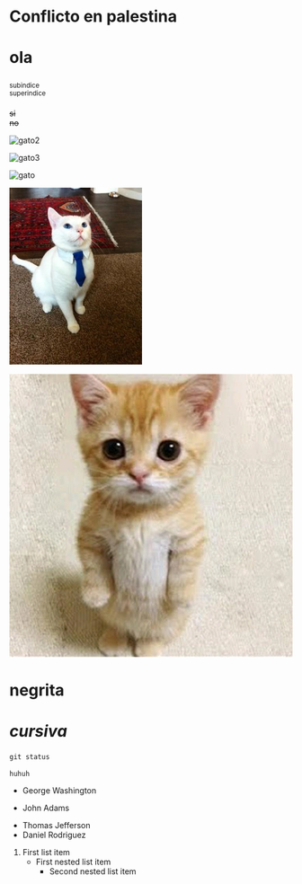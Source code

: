 # Conflicto en palestina

# ola
<sub>subindice</sub>  
<sup>superindice</sup>

~~si~~  
~~no~~


![gato2](https://i.pinimg.com/564x/b0/a4/c2/b0a4c26777707c9e3121e735faa3b71c.jpg)



![gato3](https://i.pinimg.com/736x/95/18/c7/9518c7baecedd451cc171af7ec775a51.jpg)

![gato](https://i.pinimg.com/1200x/a9/71/f4/a971f46c3e83848cc350e59e9ca12df4.jpg)

![gato4](/img/abc.jpg)

![gato5](/img/l.webp)
# **negrita**

# _cursiva_

`git status`

```
huhuh
```
- George Washington
* John Adams
+ Thomas Jefferson
+ Daniel Rodriguez

1. First list item
    - First nested list item
        - Second nested list item
